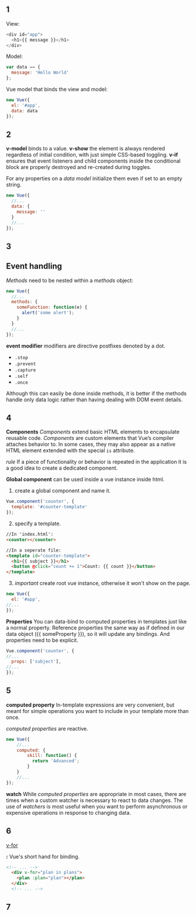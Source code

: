 ## 1

View:
```javascript
<div id="app">
  <h1>{{ message }}</h1>
</div>
```

Model:
```javascript
var data == {
  message: 'Hello World'
};
```

Vue model that binds the view and model:
```javascript
new Vue({
  el: '#app',
  data: data
});
```


## 2

**v-model** binds to a value.
**v-show** the element is always rendered regardless of initial condition, with just simple CSS-based toggling.
**v-if** ensures that event listeners and child components inside the conditional block are properly destroyed and re-created during toggles.

For any properties on a _data model_ initialize them even if set to an empty string.

```javascript
new Vue({
  //...
  data: {
    message: ''
  }
  //...
});
```


## 3

Event handling
---

_Methods_ need to be nested within a _methods_ object:

```javascript
new Vue({
  //...
  methods: {
    someFunction: function(e) {
      alert('some alert');
    }
  }
  //...
});
```

**event modifier** modifiers are directive postfixes denoted by a dot.

- `.stop`
- `.prevent`
- `.capture`
- `.self`
- `.once`

Although this can easily be done inside methods, it is better if the methods handle only data logic rather than having dealing with DOM event details.

## 4

**Components** _Components_ extend basic HTML elements to encapsulate reusable code. _Components_ are custom elements that Vue’s compiler attaches behavior to. In some cases, they may also appear as a native HTML element extended with the special `is` attribute.

_rule_ If a piece of functionality or behavior is repeated in the application it is a good idea to create a dedicated component.

**Global component** can be used inside a vue instance inside html.

1. create a global component and name it.
```javascript
Vue.component('counter', {
  template: '#counter-template'
});
```

2. specify a template.
```HTML
//In 'index.html':
<counter></counter>

//In a seperate file:
<template id="counter-template">
  <h1>{{ subject }}</h1>
  <button @click="count += 1">Count: {{ count }}</button>
</template>
```

3. _important_ create root vue instance, otherwise it won't show on the page.
```javascript
new Vue({
  el: '#app',
//...
});
```

**Properties** You can data-bind to computed properties in templates just like a normal property. Reference properties the same way as if defined in our data object ({{ someProperty }}), so it will update any bindings. And properties need to be explicit.

```javascript
Vue.component('counter', {
//...
  props: ['subject'],
//...
});
```

## 5

**computed property** In-template expressions are very convenient, but meant for simple operations you want to include in your template more than once.

_computed properties_ are reactive.

```javascript
new Vue({
    //...
    computed: {
        skill: function() {
          return 'Advanced';
        }
    }
    //...
});
```

**watch** While _computed properties_ are appropriate in most cases, there are times when a custom watcher is necessary to react to data changes. The use of _watchers_ is most useful when you want to perform asynchronous or expensive operations in response to changing data.

## 6

[v-for](https://vuejs.org/v2/guide/list.html#v-for-on-a-lt-template-gt)

**:** Vue's short hand for binding.

```html
<!-- ... -->
  <div v-for="plan in plans">
    <plan :plan="plan"></plan>
  </div>
  <!-- ... -->
```

## 7


